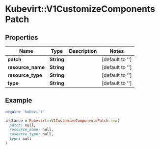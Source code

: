 # Kubevirt::V1CustomizeComponentsPatch

## Properties

| Name | Type | Description | Notes |
| ---- | ---- | ----------- | ----- |
| **patch** | **String** |  | [default to &#39;&#39;] |
| **resource_name** | **String** |  | [default to &#39;&#39;] |
| **resource_type** | **String** |  | [default to &#39;&#39;] |
| **type** | **String** |  | [default to &#39;&#39;] |

## Example

```ruby
require 'kubevirt'

instance = Kubevirt::V1CustomizeComponentsPatch.new(
  patch: null,
  resource_name: null,
  resource_type: null,
  type: null
)
```

